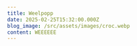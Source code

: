 ```yaml
---
title: Weelpopp
date: 2025-02-25T15:32:00.000Z
blog_image: /src/assets/images/croc.webp
content: WEEEEEE
---
```

